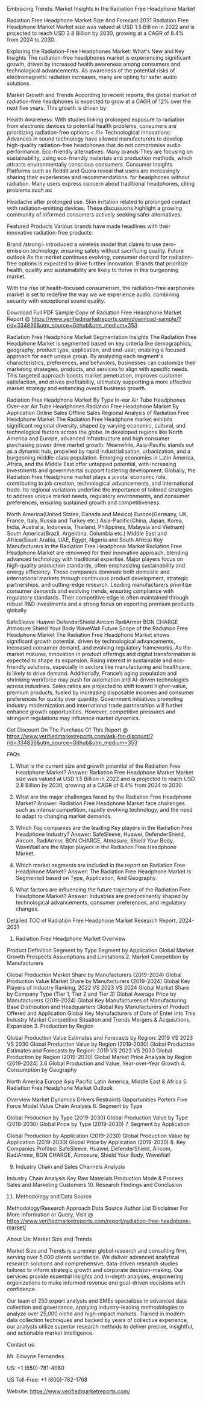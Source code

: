 Embracing Trends: Market Insights in the Radiation Free Headphone Market


Radiation Free Headphone Market Size And Forecast 2031
Radiation Free Headphone Market Market size was valued at USD 1.5 Billion in 2022 and is projected to reach USD 2.8 Billion by 2030, growing at a CAGR of 8.4% from 2024 to 2030.

Exploring the Radiation-Free Headphones Market: What's New and Key Insights
The radiation-free headphones market is experiencing significant growth, driven by increased health awareness among consumers and technological advancements. As awareness of the potential risks of electromagnetic radiation increases, many are opting for safer audio solutions.

Market Growth and Trends
According to recent reports, the global market of radiation-free headphones is expected to grow at a CAGR of 12% over the next five years. This growth is driven by:

Health Awareness: With studies linking prolonged exposure to radiation from electronic devices to potential health problems, consumers are prioritizing radiation-free options.< /li>
Technological innovations: Advances in sound technology have allowed manufacturers to develop high-quality radiation-free headphones that do not compromise audio performance.
Eco-friendly alternatives: Many brands They are focusing on sustainability, using eco-friendly materials and production methods, which attracts environmentally conscious consumers.
Consumer Insights
Platforms such as Reddit and Quora reveal that users are increasingly sharing their experiences and recommendations. for headphones without radiation. Many users express concern about traditional headphones, citing problems such as:

Headache after prolonged use.
Skin irritation related to prolonged contact with radiation-emitting devices.
These discussions highlight a growing community of informed consumers actively seeking safer alternatives.

Featured Products
Various brands have made headlines with their innovative radiation-free products:

Brand /strong> introduced a wireless model that claims to use zero-emission technology, ensuring safety without sacrificing quality.
Future outlook
As the market continues evolving, consumer demand for radiation-free options is expected to drive further innovation. Brands that prioritize health, quality and sustainability are likely to thrive in this burgeoning market.

With the rise of health-focused consumerism, the radiation-free earphones market is set to redefine the way we we experience audio, combining security with exceptional sound quality.

Download Full PDF Sample Copy of Radiation Free Headphone Market Report @ https://www.verifiedmarketreports.com/download-sample/?rid=334836&utm_source=Github&utm_medium=353

Radiation Free Headphone Market Segmentation Insights
The Radiation Free Headphone Market is segmented based on key criteria like demographics, geography, product type, application, and end-user, enabling a focused approach for each unique group. By analyzing each segment's characteristics, preferences, and behaviors, businesses can customize their marketing strategies, products, and services to align with specific needs. This targeted approach boosts market penetration, improves customer satisfaction, and drives profitability, ultimately supporting a more effective market strategy and enhancing overall business growth.

Radiation Free Headphone Market By Type
In-ear Air Tube Headphones
Over-ear Air Tube Headphones
Radiation Free Headphone Market By Application
Online Sales
Offline Sales
Regional Analysis of Radiation Free Headphone Market
The Radiation Free Headphone market exhibits significant regional diversity, shaped by varying economic, cultural, and technological factors across the globe. In developed regions like North America and Europe, advanced infrastructure and high consumer purchasing power drive market growth. Meanwhile, Asia-Pacific stands out as a dynamic hub, propelled by rapid industrialization, urbanization, and a burgeoning middle-class population. Emerging economies in Latin America, Africa, and the Middle East offer untapped potential, with increasing investments and governmental support fostering development. Globally, the Radiation Free Headphone market plays a pivotal economic role, contributing to job creation, technological advancements, and international trade. Its regional variations underline the importance of tailored strategies to address unique market needs, regulatory environments, and consumer preferences, ensuring sustained growth and competitiveness.

North America(United States, Canada and Mexico)
Europe(Germany, UK, France, Italy, Russia and Turkey etc.)
Asia-Pacific(China, Japan, Korea, India, Australia, Indonesia, Thailand, Philippines, Malaysia and Vietnam)
South America(Brazil, Argentina, Columbia etc.)
Middle East and Africa(Saudi Arabia, UAE, Egypt, Nigeria and South Africa)
Key Manufacturers in the Radiation Free Headphone Market
Radiation Free Headphone Market are renowned for their innovative approach, blending advanced technology with traditional expertise. Major players focus on high-quality production standards, often emphasizing sustainability and energy efficiency. These companies dominate both domestic and international markets through continuous product development, strategic partnerships, and cutting-edge research. Leading manufacturers prioritize consumer demands and evolving trends, ensuring compliance with regulatory standards. Their competitive edge is often maintained through robust R&D investments and a strong focus on exporting premium products globally.

SafeSleeve
Huawei
DefenderShield
Aircom
RadiArmor
BON CHARGE
Atmosure
Shield Your Body
WaveWall
Future Scope of the Radiation Free Headphone Market
The Radiation Free Headphone Market shows significant growth potential, driven by technological advancements, increased consumer demand, and evolving regulatory frameworks. As the market matures, innovation in product offerings and digital transformation is expected to shape its expansion. Rising interest in sustainable and eco-friendly solutions, especially in sectors like manufacturing and healthcare, is likely to drive demand. Additionally, France’s aging population and shrinking workforce may push for automation and AI-driven technologies across industries. Sales ratios are projected to shift toward higher-value, premium products, fueled by increasing disposable incomes and consumer preferences for quality over quantity. Government initiatives promoting industry modernization and international trade partnerships will further enhance growth opportunities. However, competitive pressures and stringent regulations may influence market dynamics.

Get Discount On The Purchase Of This Report @ https://www.verifiedmarketreports.com/ask-for-discount/?rid=334836&utm_source=Github&utm_medium=353

FAQs
1. What is the current size and growth potential of the Radiation Free Headphone Market?
Answer: Radiation Free Headphone Market Market size was valued at USD 1.5 Billion in 2022 and is projected to reach USD 2.8 Billion by 2030, growing at a CAGR of 8.4% from 2024 to 2030.

2. What are the major challenges faced by the Radiation Free Headphone Market?
Answer: Radiation Free Headphone Market face challenges such as intense competition, rapidly evolving technology, and the need to adapt to changing market demands.

3. Which Top companies are the leading Key players in the Radiation Free Headphone Industry?
Answer: SafeSleeve, Huawei, DefenderShield, Aircom, RadiArmor, BON CHARGE, Atmosure, Shield Your Body, WaveWall are the Major players in the Radiation Free Headphone Market.

4. Which market segments are included in the report on Radiation Free Headphone Market?
Answer: The Radiation Free Headphone Market is Segmented based on Type, Application, And Geography.

5. What factors are influencing the future trajectory of the Radiation Free Headphone Market?
Answer: Industries are predominantly shaped by technological advancements, consumer preferences, and regulatory changes.

Detailed TOC of Radiation Free Headphone Market Research Report, 2024-2031
1. Radiation Free Headphone Market Overview

Product Definition
Segment by Type
Segment by Application
Global Market Growth Prospects
Assumptions and Limitations
2. Market Competition by Manufacturers

Global Production Market Share by Manufacturers (2019-2024)
Global Production Value Market Share by Manufacturers (2019-2024)
Global Key Players of Industry Ranking, 2022 VS 2023 VS 2024
Global Market Share by Company Type (Tier 1, Tier 2 and Tier 3)
Global Average Price by Manufacturers (2019-2024)
Global Key Manufacturers of Manufacturing Base Distribution and Headquarters
Global Key Manufacturers of Product Offered and Application
Global Key Manufacturers of Date of Enter into This Industry
Market Competitive Situation and Trends
Mergers & Acquisitions, Expansion
3. Production by Region

Global Production Value Estimates and Forecasts by Region: 2019 VS 2023 VS 2030
Global Production Value by Region (2019-2030)
Global Production Estimates and Forecasts by Region: 2019 VS 2023 VS 2030
Global Production by Region (2019-2030)
Global Market Price Analysis by Region (2019-2024) 3.6 Global Production and Value, Year-over-Year Growth
4. Consumption by Geography

North America
Europe
Asia Pacific
Latin America, Middle East & Africa
5. Radiation Free Headphone Market Outlook

Overview
Market Dynamics
Drivers
Restraints
Opportunities
Porters Five Force Model
Value Chain Analysis 
6. Segment by Type

Global Production by Type (2019-2030)
Global Production Value by Type (2019-2030)
Global Price by Type (2019-2030)
7. Segment by Application

Global Production by Application (2019-2030)
Global Production Value by Application (2019-2030)
Global Price by Application (2019-2030)
8. Key Companies Profiled: SafeSleeve, Huawei, DefenderShield, Aircom, RadiArmor, BON CHARGE, Atmosure, Shield Your Body, WaveWall

9. Industry Chain and Sales Channels Analysis

Industry Chain Analysis
Key Raw Materials
Production Mode & Process
Sales and Marketing
Customers
10. Research Findings and Conclusion

11. Methodology and Data Source

Methodology/Research Approach
Data Source
Author List
Disclaimer
For More Information or Query, Visit @ https://www.verifiedmarketreports.com/report/radiation-free-headphone-market/

About Us: Market Size and Trends

Market Size and Trends is a premier global research and consulting firm, serving over 5,000 clients worldwide. We deliver advanced analytical research solutions and comprehensive, data-driven research studies tailored to inform strategic growth and corporate decision-making. Our services provide essential insights and in-depth analyses, empowering organizations to make informed revenue and goal-driven decisions with confidence.

Our team of 250 expert analysts and SMEs specializes in advanced data collection and governance, applying industry-leading methodologies to analyze over 25,000 niche and high-impact markets. Trained in modern data collection techniques and backed by years of collective experience, our analysts utilize superior research methods to deliver precise, insightful, and actionable market intelligence.

Contact us:

Mr. Edwyne Fernandes

US: +1 (650)-781-4080

US Toll-Free: +1 (800)-782-1768

Website: https://www.verifiedmarketreports.com/
